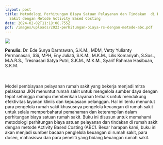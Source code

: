 ```yaml
---
layout: post
title: Metodologi Perhitungan Biaya Satuan Pelayanan dan Tindakan  di Rumah
  Sakit dengan Metode Activity Based Costing
date: 2024-02-02T11:18:08.755Z
pdf: /images/uploads/2023-perhitungan-biaya-rs-dengan-metode-abc.pdf
---
```

![](/images/uploads/metodologi-perhitungan-biaya-satuan-pelayanan.jpg)

**P﻿enulis:** Dr. Ede Surya Darmawan, S.K.M., MDM, Vetty Yulianty Permanasari, SSi, MPH, Eny Juliati, S.K.M., M.K.M., Lilis Komariyah, S.Sos., M.A.R.S., Tresnasari Satya Putri, S.K.M., M.K.M., Syarif Rahman Hasibuan, S.K.M.\
\
\
\
Model pembiayaan pelayanan rumah sakit yang bekerja menjadi mitra pelaksana JKN menuntut rumah sakit untuk mengelola sumber daya dengan tepat sehingga mampu memberikan layanan terbaik untuk mendukung efektivitas layanan kliniis dan kepuasaan pelanggan. Hal ini tentu menuntut para pengelola rumah sakit khususnya pengelola keuangan di rumah sakit untuk selalu memperbaharui pemahaman dan keterampilan dalam perhitungan biaya satuan rumah sakit. Buku ini disusun untuk memahami metodologi perhitungan biaya satuan pelayanan dan tindakan di rumah sakit dengan metode Activity Based Costing (ABC). Besar harapan kami, buku ini akan menjadi sumber bacaan penglelola keuangan di rumah sakit, para dosen, mahasiswa dan para peneliti yang bidang keuangan rumah sakit.